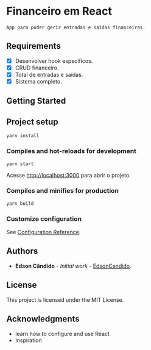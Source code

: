# Financeiro em React

    App para poder gerir entradas e saídas financeiras.

## Requirements

 - [x] Desenvolver hook específicos.
 - [x] CRUD financeiro.
 - [x] Total de entradas e saídas.
 - [x] Sistema completo.

## Getting Started

## Project setup
```
yarn install
```

### Compiles and hot-reloads for development
```
yarn start
```
Acesse [http://localhost:3000](http://localhost:3000) para abrir o projeto.

### Compiles and minifies for production
```
yarn build
```

### Customize configuration
See [Configuration Reference](https://facebook.github.io/create-react-app/docs/advanced-configuration).

## Authors

* **Edson Cândido** - *Initial work* - [EdsonCandido](https://github.com/EdsonCandido).

## License

This project is licensed under the MIT License.

## Acknowledgments

* learn how to configure and use React
* Inspiration